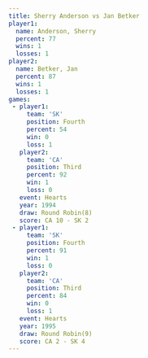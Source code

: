 ```yaml
---
title: Sherry Anderson vs Jan Betker
player1:                
  name: Anderson, Sherry
  percent: 77           
  wins: 1               
  losses: 1             
player2:                
  name: Betker, Jan     
  percent: 87           
  wins: 1               
  losses: 1             
games:
 - player1:          
     team: 'SK'      
     position: Fourth
     percent: 54     
     win: 0          
     loss: 1         
   player2:         
     team: 'CA'     
     position: Third
     percent: 92    
     win: 1         
     loss: 0        
   event: Hearts       
   year: 1994          
   draw: Round Robin(8)
   score: CA 10 - SK 2 
 - player1:          
     team: 'SK'      
     position: Fourth
     percent: 91     
     win: 1          
     loss: 0         
   player2:         
     team: 'CA'     
     position: Third
     percent: 84    
     win: 0         
     loss: 1        
   event: Hearts       
   year: 1995          
   draw: Round Robin(9)
   score: CA 2 - SK 4  
---
```

